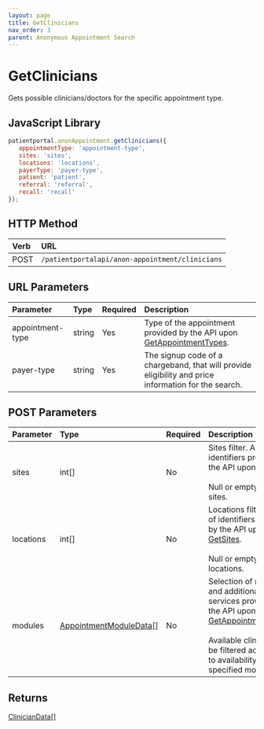 ```yaml
---
layout: page
title: GetClinicians
nav_order: 3
parent: Anonymous Appointment Search
---
```


# GetClinicians
Gets possible clinicians/doctors for the specific appointment type.

## JavaScript Library

```javascript
patientportal.anonAppointment.getClinicians({
   appointmentType: 'appointment-type',
   sites: 'sites',
   locations: 'locations',
   payerType: 'payer-type',
   patient: 'patient',
   referral: 'referral',
   recall: 'recall'
});
```

## HTTP Method

| Verb | URL                                            |
|:-----|:-----------------------------------------------|
| POST | `/patientportalapi/anon-appointment/clinicians`|

## URL Parameters

| Parameter        | Type   | Required | Description                                                                                          |
|:-----------------|:-------|:---------|:-----------------------------------------------------------------------------------------------------|
| appointment-type | string | Yes      | Type of the appointment provided by the API upon [GetAppointmentTypes](../anonymous-appointment-search/getappointmenttypes).                                |
| payer-type       | string | Yes      | The signup code of a chargeband, that will provide eligibility and price information for the search. |

## POST Parameters

| Parameter   | Type                                                 | Required | Description                                                                                                                                                                          |
|:------------|:-----------------------------------------------------|:---------|:-------------------------------------------------------------------------------------------------------------------------------------------------------------------------------------|
| sites       | int[]                                                | No       | Sites filter. Array of identifiers provide by the API upon [GetSites](../anonymous-appointment-search/getsites).<br/><br/>Null or empty for any sites.                                                                             |
| locations   | int[]                                                | No       | Locations filter. Array of identifiers provide by the API upon [GetSites](../anonymous-appointment-search/getsites).<br/><br/>Null or empty for any locations.                                                                     |
| modules     | [AppointmentModuleData](../objects-and-data-types/appointmentmoduledata)[] | No       | Selection of modules and additional services provided by the API upon [GetAppointmentTypes](../anonymous-appointment-search/getappointmenttypes).<br/><br/>Available clinicians will be filtered according to availability of the specified modules. |

## Returns

[ClinicianData](../objects-and-data-types/cliniciandata)[]
